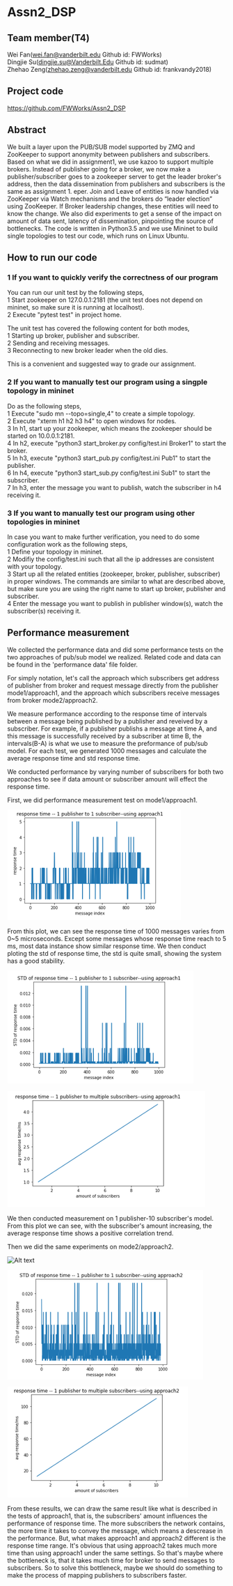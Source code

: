 # Assn2_DSP
## Team member(T4)
Wei Fan(wei.fan@vanderbilt.edu Github id: FWWorks)  
Dingjie Su(dingjie.su@Vanderbilt.Edu Github id: sudmat)  
Zhehao Zeng(zhehao.zeng@vanderbilt.edu Github id: frankvandy2018) 

## Project code
https://github.com/FWWorks/Assn2_DSP

## Abstract
We built a layer upon the PUB/SUB model supported by ZMQ and ZooKeeper to support anonymity between publishers and subscribers. 
Based on what we did in assignment1, we use kazoo to support multiple brokers. Instead of publisher going for a broker, we now make a  publisher/subscriber goes to a zookeeper server to get the leader broker's address, then the data dissemination from publishers and subscribers is the same as assignment 1. eper. Join and Leave of entities is now handled via ZooKeeper via Watch mechanisms and the brokers do “leader election” using ZooKeeper. If Broker leadership changes, these entities will need to know the change. 
We also did experiments to get a sense of the impact on amount of data sent, latency of dissemination, pinpointing the source of bottlenecks.
The code is written in Python3.5 and we use Mininet to build single topologies to test our code, which runs on Linux Ubuntu.

## How to run our code

### 1 If you want to quickly verify the correctness of our program

You can run our unit test by the following steps,  
1 Start zookeeper on 127.0.0.1:2181 (the unit test does not depend on mininet, so make sure it is running at localhost).  
2 Execute "pytest test" in project home.

The unit test has covered the following content for both modes,  
1 Starting up broker, publisher and subscriber.  
2 Sending and receiving messages.  
3 Reconnecting to new broker leader when the old dies.  

This is a convenient and suggested way to grade our assignment.

### 2 If you want to manually test our program using a singple topology in mininet

Do as the following steps,  
1 Execute "sudo mn --topo=single,4" to create a simple topology.  
2 Execute "xterm h1 h2 h3 h4" to open windows for nodes.  
3 In h1, start up your zookeeper, which means the zookeeper should be started on 10.0.0.1:2181.  
4 In h2, execute "python3 start_broker.py config/test.ini Broker1" to start the broker.  
5 In h3, execute "python3 start_pub.py config/test.ini Pub1" to start the publisher.  
6 In h4, execute "python3 start_sub.py config/test.ini Sub1" to start the subscriber.  
7 In h3, enter the message you want to publish, watch the subscriber in h4 receiving it.

### 3 If you want to manually test our program using other topologies in mininet

In case you want to make further verification, you need to do some configuration work as the following steps,  
1 Define your topology in mininet.  
2 Modifiy the config/test.ini such that all the ip addresses are consistent with your topology.  
3 Start up all the related entities (zookeeper, broker, publisher, subscriber) in proper windows. The commands are similar to what are described above, but make sure you are using the right name to start up broker, publisher and subscriber.  
4 Enter the message you want to publish in publisher window(s), watch the subscriber(s) receiving it.

## Performance measurement
We collected the performance data and did some performance tests on the two approaches of pub/sub model we realized. Related code and data can be found in the 'performance data' file folder.

For simply notation, let's call the approach which subscribers get address of publisher from broker and request message directly from the publisher mode1/approach1, and the approach which subscribers receive messages from broker mode2/approach2. 

We measure performance according to the response time of intervals between a message being published by a publisher and reveived by a subscriber. For example, if a publisher publishs a message at time A, and this message is successfully received by a subscriber at time B, the intervals(B-A) is what we use to measure the preformance of pub/sub model. For each test, we generated 1000 messages and calculate the average response time and std response time.

We conducted performance by varying number of subscribers for both two approaches to see if data amount or subscriber amount will effect the response time. 

First, we did performance measurement test on mode1/approach1.

![Alt text](./plots/1-1_mode1.PNG "")

From this plot, we can see the response time of 1000 messages varies from 0~5 microseconds. Except some messages whose response time reach to 5 ms, most data instance show similar response time. We then conduct ploting the std of response time, the std is quite small, showing the system has a good stability. 

![Alt text](./plots/std_mode1.PNG "")

![Alt text](./plots/1_1_1_10_mode1.PNG "")

We then conducted measurement on 1 publisher-10 subscriber's model. From this plot we can see, with the subscriber's amount increasing, the average response time shows a positive correlation trend. 

Then we did the same experiments on mode2/approach2.

![Alt text](./plots/1-1_mode2.PNG "")

![Alt text](./plots/std_mode2.PNG "")

![Alt text](./plots/1_1_1_10_mode2.PNG "")

From these results, we can draw the same result like what is described in the tests of approach1, that is, the subscribers' amount influences the performance of response time. The more subscribers the network contains, the more time it takes to convey the message, which means a descrease in the performance. 
But, what makes approach1 and approach2 different is the response time range. It's obvious that using approach2 takes much more time than using approach1 under the same settings. So that's maybe where the bottleneck is, that it takes much time for broker to send messages to subscribers. So to solve this bottleneck, maybe we should do something to make the process of mapping publishers to subscribers faster.

